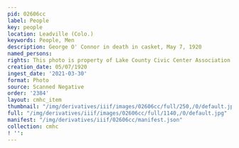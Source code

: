 ```yaml
---
pid: 02606cc
label: People
key: people
location: Leadville (Colo.)
keywords: People, Men
description: George O' Connor in death in casket, May 7, 1920
named_persons: 
rights: This photo is property of Lake County Civic Center Association.
creation_date: 05/07/1920
ingest_date: '2021-03-30'
format: Photo
source: Scanned Negative
order: '2384'
layout: cmhc_item
thumbnail: "/img/derivatives/iiif/images/02606cc/full/250,/0/default.jpg"
full: "/img/derivatives/iiif/images/02606cc/full/1140,/0/default.jpg"
manifest: "/img/derivatives/iiif/02606cc/manifest.json"
collection: cmhc
! '': 
---
```

